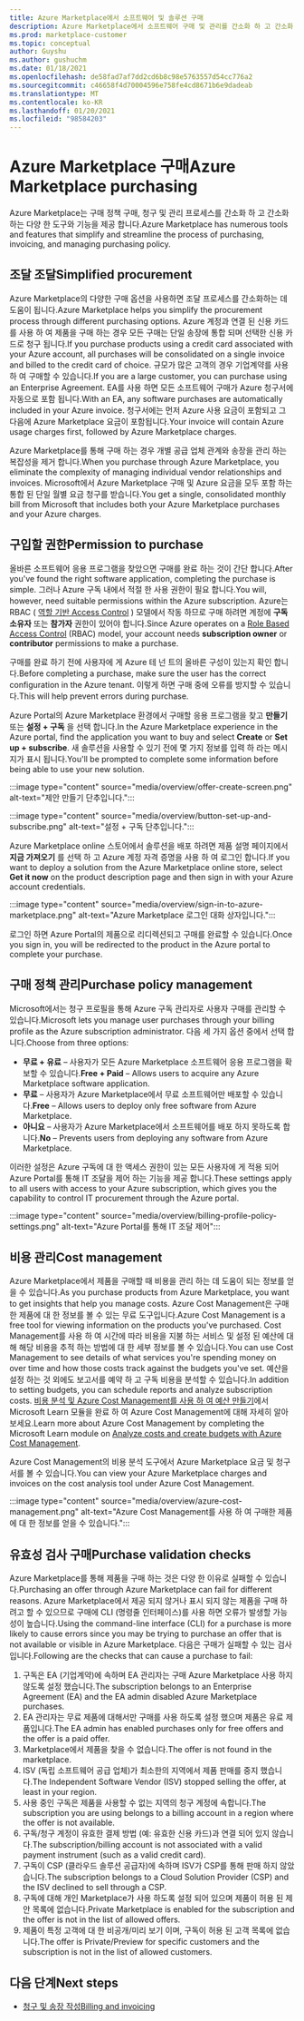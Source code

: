 ```yaml
---
title: Azure Marketplace에서 소프트웨어 및 솔루션 구매
description: Azure Marketplace에서 소프트웨어 구매 및 관리를 간소화 하 고 간소화 하는 도구에 대해 알아봅니다.
ms.prod: marketplace-customer
ms.topic: conceptual
author: Guyshu
ms.author: gushuchm
ms.date: 01/18/2021
ms.openlocfilehash: de58fad7af7dd2cd6b8c98e5763557d54cc776a2
ms.sourcegitcommit: c46658f4d70004596e758fe4cd8671b6e9dadeab
ms.translationtype: MT
ms.contentlocale: ko-KR
ms.lasthandoff: 01/20/2021
ms.locfileid: "98584203"
---
```

# <a name="azure-marketplace-purchasing"></a><span data-ttu-id="3f4b3-103">Azure Marketplace 구매</span><span class="sxs-lookup"><span data-stu-id="3f4b3-103">Azure Marketplace purchasing</span></span>

<span data-ttu-id="3f4b3-104">Azure Marketplace는 구매 정책 구매, 청구 및 관리 프로세스를 간소화 하 고 간소화 하는 다양 한 도구와 기능을 제공 합니다.</span><span class="sxs-lookup"><span data-stu-id="3f4b3-104">Azure Marketplace has numerous tools and features that simplify and streamline the process of purchasing, invoicing, and managing purchasing policy.</span></span>

## <a name="simplified-procurement"></a><span data-ttu-id="3f4b3-105">조달 조달</span><span class="sxs-lookup"><span data-stu-id="3f4b3-105">Simplified procurement</span></span>

<span data-ttu-id="3f4b3-106">Azure Marketplace의 다양한 구매 옵션을 사용하면 조달 프로세스를 간소화하는 데 도움이 됩니다.</span><span class="sxs-lookup"><span data-stu-id="3f4b3-106">Azure Marketplace helps you simplify the procurement process through different purchasing options.</span></span> <span data-ttu-id="3f4b3-107">Azure 계정과 연결 된 신용 카드를 사용 하 여 제품을 구매 하는 경우 모든 구매는 단일 송장에 통합 되며 선택한 신용 카드로 청구 됩니다.</span><span class="sxs-lookup"><span data-stu-id="3f4b3-107">If you purchase products using a credit card associated with your Azure account, all purchases will be consolidated on a single invoice and billed to the credit card of choice.</span></span> <span data-ttu-id="3f4b3-108">규모가 많은 고객의 경우 기업계약를 사용 하 여 구매할 수 있습니다.</span><span class="sxs-lookup"><span data-stu-id="3f4b3-108">If you are a large customer, you can purchase using an Enterprise Agreement.</span></span> <span data-ttu-id="3f4b3-109">EA를 사용 하면 모든 소프트웨어 구매가 Azure 청구서에 자동으로 포함 됩니다.</span><span class="sxs-lookup"><span data-stu-id="3f4b3-109">With an EA, any software purchases are automatically included in your Azure invoice.</span></span> <span data-ttu-id="3f4b3-110">청구서에는 먼저 Azure 사용 요금이 포함되고 그 다음에 Azure Marketplace 요금이 포함됩니다.</span><span class="sxs-lookup"><span data-stu-id="3f4b3-110">Your invoice will contain Azure usage charges first, followed by Azure Marketplace charges.</span></span>

<span data-ttu-id="3f4b3-111">Azure Marketplace를 통해 구매 하는 경우 개별 공급 업체 관계와 송장을 관리 하는 복잡성을 제거 합니다.</span><span class="sxs-lookup"><span data-stu-id="3f4b3-111">When you purchase through Azure Marketplace, you eliminate the complexity of managing individual vendor relationships and invoices.</span></span> <span data-ttu-id="3f4b3-112">Microsoft에서 Azure Marketplace 구매 및 Azure 요금을 모두 포함 하는 통합 된 단일 월별 요금 청구를 받습니다.</span><span class="sxs-lookup"><span data-stu-id="3f4b3-112">You get a single, consolidated monthly bill from Microsoft that includes both your Azure Marketplace purchases and your Azure charges.</span></span>

## <a name="permission-to-purchase"></a><span data-ttu-id="3f4b3-113">구입할 권한</span><span class="sxs-lookup"><span data-stu-id="3f4b3-113">Permission to purchase</span></span>

<span data-ttu-id="3f4b3-114">올바른 소프트웨어 응용 프로그램을 찾았으면 구매를 완료 하는 것이 간단 합니다.</span><span class="sxs-lookup"><span data-stu-id="3f4b3-114">After you've found the right software application, completing the purchase is simple.</span></span> <span data-ttu-id="3f4b3-115">그러나 Azure 구독 내에서 적절 한 사용 권한이 필요 합니다.</span><span class="sxs-lookup"><span data-stu-id="3f4b3-115">You will, however, need suitable permissions within the Azure subscription.</span></span> <span data-ttu-id="3f4b3-116">Azure는 RBAC ( [역할 기반 Access Control](/azure/role-based-access-control/overview) ) 모델에서 작동 하므로 구매 하려면 계정에 **구독 소유자** 또는 **참가자** 권한이 있어야 합니다.</span><span class="sxs-lookup"><span data-stu-id="3f4b3-116">Since Azure operates on a [Role Based Access Control](/azure/role-based-access-control/overview) (RBAC) model, your account needs **subscription owner** or **contributor** permissions to make a purchase.</span></span>

<span data-ttu-id="3f4b3-117">구매를 완료 하기 전에 사용자에 게 Azure 테 넌 트의 올바른 구성이 있는지 확인 합니다.</span><span class="sxs-lookup"><span data-stu-id="3f4b3-117">Before completing a purchase, make sure the user has the correct configuration in the Azure tenant.</span></span> <span data-ttu-id="3f4b3-118">이렇게 하면 구매 중에 오류를 방지할 수 있습니다.</span><span class="sxs-lookup"><span data-stu-id="3f4b3-118">This will help prevent errors during purchase.</span></span>

<span data-ttu-id="3f4b3-119">Azure Portal의 Azure Marketplace 환경에서 구매할 응용 프로그램을 찾고 **만들기** 또는 **설정 + 구독** 을 선택 합니다.</span><span class="sxs-lookup"><span data-stu-id="3f4b3-119">In the Azure Marketplace experience in the Azure portal, find the application you want to buy and select **Create** or **Set up + subscribe**.</span></span> <span data-ttu-id="3f4b3-120">새 솔루션을 사용할 수 있기 전에 몇 가지 정보를 입력 하 라는 메시지가 표시 됩니다.</span><span class="sxs-lookup"><span data-stu-id="3f4b3-120">You'll be prompted to complete some information before being able to use your new solution.</span></span>

:::image type="content" source="media/overview/offer-create-screen.png" alt-text="제안 만들기 단추입니다.":::

:::image type="content" source="media/overview/button-set-up-and-subscribe.png" alt-text="설정 + 구독 단추입니다.":::

<span data-ttu-id="3f4b3-123">Azure Marketplace online 스토어에서 솔루션을 배포 하려면 제품 설명 페이지에서 **지금 가져오기** 를 선택 하 고 Azure 계정 자격 증명을 사용 하 여 로그인 합니다.</span><span class="sxs-lookup"><span data-stu-id="3f4b3-123">If you want to deploy a solution from the Azure Marketplace online store, select **Get it now** on the product description page and then sign in with your Azure account credentials.</span></span>

:::image type="content" source="media/overview/sign-in-to-azure-marketplace.png" alt-text="Azure Marketplace 로그인 대화 상자입니다.":::

<span data-ttu-id="3f4b3-125">로그인 하면 Azure Portal의 제품으로 리디렉션되고 구매를 완료할 수 있습니다.</span><span class="sxs-lookup"><span data-stu-id="3f4b3-125">Once you sign in, you will be redirected to the product in the Azure portal to complete your purchase.</span></span>

## <a name="purchase-policy-management"></a><span data-ttu-id="3f4b3-126">구매 정책 관리</span><span class="sxs-lookup"><span data-stu-id="3f4b3-126">Purchase policy management</span></span>

<span data-ttu-id="3f4b3-127">Microsoft에서는 청구 프로필을 통해 Azure 구독 관리자로 사용자 구매를 관리할 수 있습니다.</span><span class="sxs-lookup"><span data-stu-id="3f4b3-127">Microsoft lets you manage user purchases through your billing profile as the Azure subscription administrator.</span></span> <span data-ttu-id="3f4b3-128">다음 세 가지 옵션 중에서 선택 합니다.</span><span class="sxs-lookup"><span data-stu-id="3f4b3-128">Choose from three options:</span></span>

- <span data-ttu-id="3f4b3-129">**무료 + 유료** – 사용자가 모든 Azure Marketplace 소프트웨어 응용 프로그램을 확보할 수 있습니다.</span><span class="sxs-lookup"><span data-stu-id="3f4b3-129">**Free + Paid** – Allows users to acquire any Azure Marketplace software application.</span></span>
- <span data-ttu-id="3f4b3-130">**무료** – 사용자가 Azure Marketplace에서 무료 소프트웨어만 배포할 수 있습니다.</span><span class="sxs-lookup"><span data-stu-id="3f4b3-130">**Free** – Allows users to deploy only free software from Azure Marketplace.</span></span>
- <span data-ttu-id="3f4b3-131">**아니요** – 사용자가 Azure Marketplace에서 소프트웨어를 배포 하지 못하도록 합니다.</span><span class="sxs-lookup"><span data-stu-id="3f4b3-131">**No** – Prevents users from deploying any software from Azure Marketplace.</span></span>

<span data-ttu-id="3f4b3-132">이러한 설정은 Azure 구독에 대 한 액세스 권한이 있는 모든 사용자에 게 적용 되어 Azure Portal를 통해 IT 조달을 제어 하는 기능을 제공 합니다.</span><span class="sxs-lookup"><span data-stu-id="3f4b3-132">These settings apply to all users with access to your Azure subscription, which gives you the capability to control IT procurement through the Azure portal.</span></span>

:::image type="content" source="media/overview/billing-profile-policy-settings.png" alt-text="Azure Portal를 통해 IT 조달 제어":::

## <a name="cost-management"></a><span data-ttu-id="3f4b3-134">비용 관리</span><span class="sxs-lookup"><span data-stu-id="3f4b3-134">Cost management</span></span>

<span data-ttu-id="3f4b3-135">Azure Marketplace에서 제품을 구매할 때 비용을 관리 하는 데 도움이 되는 정보를 얻을 수 있습니다.</span><span class="sxs-lookup"><span data-stu-id="3f4b3-135">As you purchase products from Azure Marketplace, you want to get insights that help you manage costs.</span></span> <span data-ttu-id="3f4b3-136">Azure Cost Management은 구매한 제품에 대 한 정보를 볼 수 있는 무료 도구입니다.</span><span class="sxs-lookup"><span data-stu-id="3f4b3-136">Azure Cost Management is a free tool for viewing information on the products you've purchased.</span></span> <span data-ttu-id="3f4b3-137">Cost Management를 사용 하 여 시간에 따라 비용을 지불 하는 서비스 및 설정 된 예산에 대해 해당 비용을 추적 하는 방법에 대 한 세부 정보를 볼 수 있습니다.</span><span class="sxs-lookup"><span data-stu-id="3f4b3-137">You can use Cost Management to see details of what services you're spending money on over time and how those costs track against the budgets you've set.</span></span> <span data-ttu-id="3f4b3-138">예산을 설정 하는 것 외에도 보고서를 예약 하 고 구독 비용을 분석할 수 있습니다.</span><span class="sxs-lookup"><span data-stu-id="3f4b3-138">In addition to setting budgets, you can schedule reports and analyze subscription costs.</span></span> <span data-ttu-id="3f4b3-139">[비용 분석 및 Azure Cost Management를 사용 하 여 예산 만들기](/learn/modules/analyze-costs-create-budgets-azure-cost-management/)에서 Microsoft Learn 모듈을 완료 하 여 Azure Cost Management에 대해 자세히 알아보세요.</span><span class="sxs-lookup"><span data-stu-id="3f4b3-139">Learn more about Azure Cost Management by completing the Microsoft Learn module on [Analyze costs and create budgets with Azure Cost Management](/learn/modules/analyze-costs-create-budgets-azure-cost-management/).</span></span>

<span data-ttu-id="3f4b3-140">Azure Cost Management의 비용 분석 도구에서 Azure Marketplace 요금 및 청구서를 볼 수 있습니다.</span><span class="sxs-lookup"><span data-stu-id="3f4b3-140">You can view your Azure Marketplace charges and invoices on the cost analysis tool under Azure Cost Management.</span></span>

:::image type="content" source="media/overview/azure-cost-management.png" alt-text="Azure Cost Management를 사용 하 여 구매한 제품에 대 한 정보를 얻을 수 있습니다.":::

## <a name="purchase-validation-checks"></a><span data-ttu-id="3f4b3-142">유효성 검사 구매</span><span class="sxs-lookup"><span data-stu-id="3f4b3-142">Purchase validation checks</span></span>

<span data-ttu-id="3f4b3-143">Azure Marketplace를 통해 제품을 구매 하는 것은 다양 한 이유로 실패할 수 있습니다.</span><span class="sxs-lookup"><span data-stu-id="3f4b3-143">Purchasing an offer through Azure Marketplace can fail for different reasons.</span></span> <span data-ttu-id="3f4b3-144">Azure Marketplace에서 제공 되지 않거나 표시 되지 않는 제품을 구매 하려고 할 수 있으므로 구매에 CLI (명령줄 인터페이스)를 사용 하면 오류가 발생할 가능성이 높습니다.</span><span class="sxs-lookup"><span data-stu-id="3f4b3-144">Using the command-line interface (CLI) for a purchase is more likely to cause errors since you may be trying to purchase an offer that is not available or visible in Azure Marketplace.</span></span> <span data-ttu-id="3f4b3-145">다음은 구매가 실패할 수 있는 검사입니다.</span><span class="sxs-lookup"><span data-stu-id="3f4b3-145">Following are the checks that can cause a purchase to fail:</span></span>

1. <span data-ttu-id="3f4b3-146">구독은 EA (기업계약)에 속하며 EA 관리자는 구매 Azure Marketplace 사용 하지 않도록 설정 했습니다.</span><span class="sxs-lookup"><span data-stu-id="3f4b3-146">The subscription belongs to an Enterprise Agreement (EA) and the EA admin disabled Azure Marketplace purchases.</span></span>
1. <span data-ttu-id="3f4b3-147">EA 관리자는 무료 제품에 대해서만 구매를 사용 하도록 설정 했으며 제품은 유료 제품입니다.</span><span class="sxs-lookup"><span data-stu-id="3f4b3-147">The EA admin has enabled purchases only for free offers and the offer is a paid offer.</span></span>
1. <span data-ttu-id="3f4b3-148">Marketplace에서 제품을 찾을 수 없습니다.</span><span class="sxs-lookup"><span data-stu-id="3f4b3-148">The offer is not found in the marketplace.</span></span>
1. <span data-ttu-id="3f4b3-149">ISV (독립 소프트웨어 공급 업체)가 최소한의 지역에서 제품 판매를 중지 했습니다.</span><span class="sxs-lookup"><span data-stu-id="3f4b3-149">The Independent Software Vendor (ISV) stopped selling the offer, at least in your region.</span></span>
1. <span data-ttu-id="3f4b3-150">사용 중인 구독은 제품을 사용할 수 없는 지역의 청구 계정에 속합니다.</span><span class="sxs-lookup"><span data-stu-id="3f4b3-150">The subscription you are using belongs to a billing account in a region where the offer is not available.</span></span>
1. <span data-ttu-id="3f4b3-151">구독/청구 계정이 유효한 결제 방법 (예: 유효한 신용 카드)과 연결 되어 있지 않습니다.</span><span class="sxs-lookup"><span data-stu-id="3f4b3-151">The subscription/billing account is not associated with a valid payment instrument (such as a valid credit card).</span></span>
1. <span data-ttu-id="3f4b3-152">구독이 CSP (클라우드 솔루션 공급자)에 속하며 ISV가 CSP를 통해 판매 하지 않았습니다.</span><span class="sxs-lookup"><span data-stu-id="3f4b3-152">The subscription belongs to a Cloud Solution Provider (CSP) and the ISV declined to sell through a CSP.</span></span>
1. <span data-ttu-id="3f4b3-153">구독에 대해 개인 Marketplace가 사용 하도록 설정 되어 있으며 제품이 허용 된 제안 목록에 없습니다.</span><span class="sxs-lookup"><span data-stu-id="3f4b3-153">Private Marketplace is enabled for the subscription and the offer is not in the list of allowed offers.</span></span>
1. <span data-ttu-id="3f4b3-154">제품이 특정 고객에 대 한 비공개/미리 보기 이며, 구독이 허용 된 고객 목록에 없습니다.</span><span class="sxs-lookup"><span data-stu-id="3f4b3-154">The offer is Private/Preview for specific customers and the subscription is not in the list of allowed customers.</span></span>

## <a name="next-steps"></a><span data-ttu-id="3f4b3-155">다음 단계</span><span class="sxs-lookup"><span data-stu-id="3f4b3-155">Next steps</span></span>

- [<span data-ttu-id="3f4b3-156">청구 및 송장 작성</span><span class="sxs-lookup"><span data-stu-id="3f4b3-156">Billing and invoicing</span></span>](billing-invoicing.md)